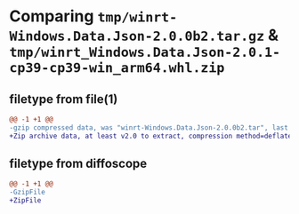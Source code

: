 # Comparing `tmp/winrt-Windows.Data.Json-2.0.0b2.tar.gz` & `tmp/winrt_Windows.Data.Json-2.0.1-cp39-cp39-win_arm64.whl.zip`

## filetype from file(1)

```diff
@@ -1 +1 @@
-gzip compressed data, was "winrt-Windows.Data.Json-2.0.0b2.tar", last modified: Sat Dec  2 18:20:45 2023, max compression
+Zip archive data, at least v2.0 to extract, compression method=deflate
```

## filetype from diffoscope

```diff
@@ -1 +1 @@
-GzipFile
+ZipFile
```

